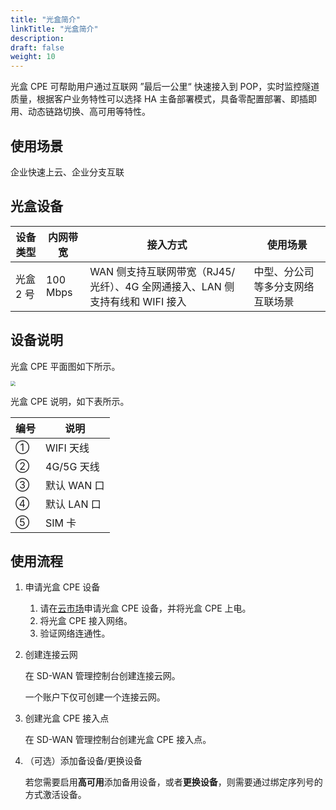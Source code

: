 ```yaml
---
title: "光盒简介"
linkTitle: "光盒简介"
description:
draft: false
weight: 10
---
```


光盒 CPE 可帮助用户通过互联网 ”最后一公里“ 快速接入到 POP，实时监控隧道质量，根据客户业务特性可以选择 HA 主备部署模式，具备零配置部署、即插即用、动态链路切换、高可用等特性。

## 使用场景

企业快速上云、企业分支互联

## 光盒设备

| 设备类型  | 内网带宽 | 接入方式                                                     | 使用场景                         |
| --------- | -------- | ------------------------------------------------------------ | -------------------------------- |
| 光盒 2 号 | 100 Mbps | WAN 侧支持互联网带宽（RJ45/光纤）、4G 全网通接入、LAN 侧支持有线和 WIFI 接入 | 中型、分公司等多分支网络互联场景 |

## 设备说明

光盒 CPE 平面图如下所示。

<img src="/sd-wan/sdwan_new/_images/cpe_all.png" style="zoom:50%;" />

光盒 CPE 说明，如下表所示。

| 编号 | 说明        |
| ---- | ----------- |
| ①    | WIFI 天线   |
| ②    | 4G/5G 天线  |
| ③    | 默认 WAN 口 |
| ④    | 默认 LAN 口 |
| ⑤    | SIM 卡      |

## 使用流程

1. 申请光盒 CPE 设备

   1. 请在[云市场](https://marketplace.qingcloud.com/)申请光盒 CPE 设备，并将光盒 CPE 上电。
   2. 将光盒 CPE 接入网络。
   3. 验证网络连通性。

1. 创建连接云网

   在 SD-WAN 管理控制台创建连接云网。

   一个账户下仅可创建一个连接云网。

3. 创建光盒 CPE 接入点

   在 SD-WAN 管理控制台创建光盒 CPE 接入点。

4. （可选）添加备设备/更换设备

   若您需要启用**高可用**添加备用设备，或者**更换设备**，则需要通过绑定序列号的方式激活设备。

